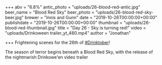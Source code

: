 +++
abv = "6.8%"
antic_photo = "uploads/26-blood-red-antic.jpg"
beer_name = "Blood Red Sky"
beer_photo = "uploads/26-blood-red-sky-beer.jpg"
brewer = "Innis and Gunn"
date = "2019-10-26T00:00:00+00:00"
publishdate = "2019-10-26T00:00:00+00:00"
thumbnail = "uploads/26-blood-red-thumbnail.jpg"
title = "Day 26 - Sky is turning red!"
video = "uploads/Drinkoween trailer_yt_480.mp4"
author = "Jonathan"

+++
Frightening scenes for the 26th of [#Drinktober](https://www.facebook.com/hashtag/drinktober?source=feed_text&epa=HASHTAG)!

The season of terror begins beneath a Blood Red Sky, with the release of the nightmarish Drinkowe'en video trailer
